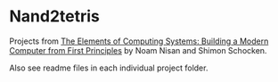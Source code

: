 ﻿# Nand2tetris
Projects from [The Elements of Computing Systems: Building a Modern Computer from First Principles](https://www.nand2tetris.org/) by Noam Nisan and Shimon Schocken.

Also see readme files in each individual project folder.

